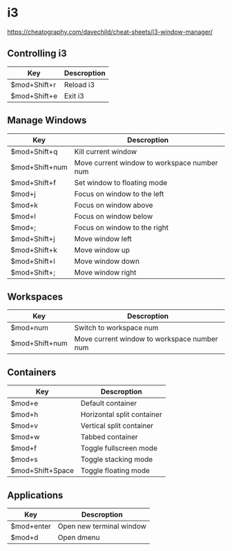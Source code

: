 # i3

https://cheatography.com/davechild/cheat-sheets/i3-window-manager/

## Controlling i3

Key | Descroption
---|---
| $mod+Shift+r        |  Reload i3 |
| $mod+Shift+e        |  Exit i3 |

## Manage Windows

Key | Descroption
---|---
| $mod+Shift+q        |  Kill current window |
| $mod+Shift+num      |  Move current window to workspace number num |
| $mod+Shift+f        |  Set window to floating mode |
| $mod+j              |  Focus on window to the left |
| $mod+k              |  Focus on window above |
| $mod+l              |  Focus on window below |
| $mod+;              |  Focus on window to the right |
| $mod+Shift+j        |  Move window left |
| $mod+Shift+k        |  Move window up |
| $mod+Shift+l        |  Move window down |
| $mod+Shift+;        |  Move window right |

## Workspaces

Key | Descroption
---|---
| $mod+num            |  Switch to workspace num |
| $mod+Shift+num      |  Move current window to workspace number num |

## Containers

Key | Descroption
---|---
| $mod+e              |  Default container |
| $mod+h              |  Horizontal split container |
| $mod+v              |  Vertical split container |
| $mod+w              |  Tabbed container |
| $mod+f              |  Toggle fullscreen mode |
| $mod+s              |  Toggle stacking mode |
| $mod+S­hif­t+Space  |  Toggle floating mode |

## Applications

Key | Descroption
---|---
| $mod+enter          |  Open new terminal window |
| $mod+d              |  Open dmenu |

